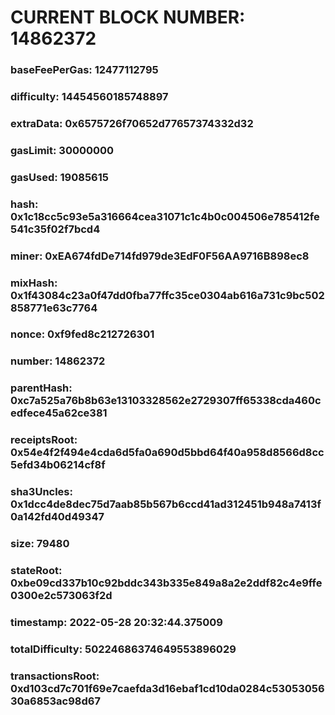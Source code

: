# CURRENT BLOCK NUMBER: 14862372

### baseFeePerGas: 12477112795
### difficulty: 14454560185748897
### extraData: 0x6575726f70652d77657374332d32
### gasLimit: 30000000
### gasUsed: 19085615
### hash: 0x1c18cc5c93e5a316664cea31071c1c4b0c004506e785412fe541c35f02f7bcd4
### miner: 0xEA674fdDe714fd979de3EdF0F56AA9716B898ec8
### mixHash: 0x1f43084c23a0f47dd0fba77ffc35ce0304ab616a731c9bc502858771e63c7764
### nonce: 0xf9fed8c212726301
### number: 14862372
### parentHash: 0xc7a525a76b8b63e13103328562e2729307ff65338cda460cedfece45a62ce381
### receiptsRoot: 0x54e4f2f494e4cda6d5fa0a690d5bbd64f40a958d8566d8cc5efd34b06214cf8f
### sha3Uncles: 0x1dcc4de8dec75d7aab85b567b6ccd41ad312451b948a7413f0a142fd40d49347
### size: 79480
### stateRoot: 0xbe09cd337b10c92bddc343b335e849a8a2e2ddf82c4e9ffe0300e2c573063f2d
### timestamp: 2022-05-28 20:32:44.375009
### totalDifficulty: 50224686374649553896029
### transactionsRoot: 0xd103cd7c701f69e7caefda3d16ebaf1cd10da0284c5305305630a6853ac98d67
